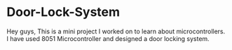 # Door-Lock-System
Hey guys, This is a mini project I worked on to learn about microcontrollers. I have used 8051 Microcontroller and designed a door locking system. 
